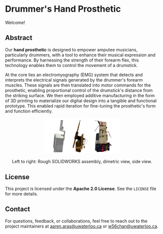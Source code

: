 # Drummer's Hand Prosthetic 

Welcome!

## Abstract
Our **hand prosthetic** is designed to empower amputee musicians, particularly drummers, with a tool to enhance their musical expression and performance. By harnessing the strength of their forearm flex, this technology enables them to control the movement of a drumstick. 

At the core lies an electromyography (EMG) system that detects and interprets the electrical signals generated by the drummer's forearm muscles. These signals are then translated into motor commands for the prosthetic, enabling proportional control of the drumstick's distance from the striking surface. We then employed additive manufacturing in the form of 3D printing to materialize our digital design into a tangible and functional prototype. This enabled rapid iteration for fine-tuning the prosthetic's form and function efficiently.

<div align="center" style="text-align: center">
    <img width="50%" src="visuals.png" alt="Visuals">
    <p>Left to right: Rough SOLIDWORKS assembly, dimetric view, side view.</p>
</div>

## License
This project is licensed under the **Apache 2.0 License**. See the `LICENSE` file for more details. 

## Contact
For questions, feedback, or collaborations, feel free to reach out to the project maintainers at aaren.aras@uwaterloo.ca or w56chan@uwaterloo.ca.

